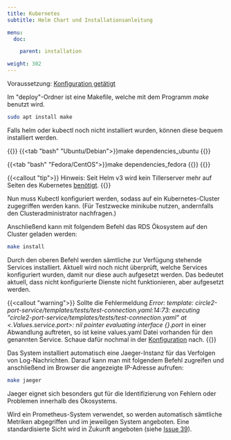 ```yaml
---
title: Kubernetes
subtitle: Helm Chart und Installationsanleitung

menu:
  doc:

    parent: installation

weight: 302
---
```


Voraussetzung: [Konfiguration getätigt](/de/doc/getting-started/config/)

Im "deploy"-Ordner ist eine Makefile, welche mit dem Programm *make* benutzt wird.

``` bash
sudo apt install make
```

Falls helm oder kubectl noch nicht installiert wurden, können diese bequem installiert werden.

{{<tabs>}}
{{<tab "bash" "Ubuntu/Debian">}}make dependencies_ubuntu
{{</tab>}}

{{<tab "bash" "Fedora/CentOS">}}make dependencies_fedora
{{</tab>}}
{{</tabs>}}

{{<callout "tip">}}
Hinweis: Seit Helm v3 wird kein Tillerserver mehr auf Seiten des Kubernetes [benötigt](https://helm.sh/blog/helm-3-released/).
{{</callout>}}

Nun muss Kubectl konfiguriert werden, sodass auf ein Kubernetes-Cluster zugegriffen werden kann. (Für Testzwecke minikube nutzen, andernfalls den Clusteradministrator nachfragen.)

Anschließend kann mit folgendem Befehl das RDS Ökosystem auf den Cluster geladen werden:

``` bash
make install
```

Durch den oberen Befehl werden sämtliche zur Verfügung stehende Services installiert. Aktuell wird noch nicht überprüft, welche Services konfiguriert wurden, damit nur diese auch aufgesetzt werden. Das bedeutet aktuell, dass nicht konfigurierte Dienste nicht funktionieren, aber aufgesetzt werden.

{{<callout "warning">}}
Sollte die Fehlermeldung *Error: template: circle2-port-service/templates/tests/test-connection.yaml:14:73: executing "circle2-port-service/templates/tests/test-connection.yaml" at <.Values.service.port>: nil pointer evaluating interface {}.port* in einer Abwandlung auftreten, so ist keine values.yaml Datei vorhanden für den genannten Service. Schaue dafür nochmal in der [Konfiguration](/de/doc/getting-started/config/) nach.
{{</callout>}}

Das System installiert automatisch eine Jaeger-Instanz für das Verfolgen von Log-Nachrichten. Darauf kann man mit folgendem Befehl zugreifen und anschließend im Browser die angezeigte IP-Adresse aufrufen:

``` bash
make jaeger
```

Jaeger eignet sich besonders gut für die Identifizierung von Fehlern oder Problemen innerhalb des Ökosystems.

Wird ein Prometheus-System verwendet, so werden automatisch sämtliche Metriken abgegriffen und im jeweiligen System angeboten. Eine standardisierte Sicht wird in Zukunft angeboten (siehe [Issue 39](https://github.com/Sciebo-RDS/Sciebo-RDS/issues/39)).
